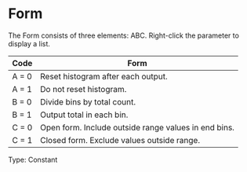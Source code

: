 # Form

The Form consists of three elements: ABC. Right-click the parameter to display a list.

| Code  | Form                                                 |
| ----- | ---------------------------------------------------- |
| A = 0 | Reset histogram after each output.                   |
| A = 1 | Do not reset histogram.                              |
| B = 0 | Divide bins by total count.                          |
| B = 1 | Output total in each bin.                            |
| C = 0 | Open form. Include outside range values in end bins. |
| C = 1 | Closed form. Exclude values outside range.           |

Type: Constant
